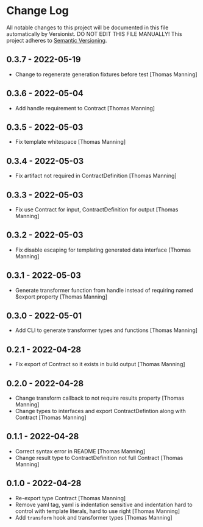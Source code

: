 # Change Log

All notable changes to this project will be documented in this file
automatically by Versionist. DO NOT EDIT THIS FILE MANUALLY!
This project adheres to [Semantic Versioning](http://semver.org/).

## 0.3.7 - 2022-05-19

* Change to regenerate generation fixtures before test [Thomas Manning]

## 0.3.6 - 2022-05-04

* Add handle requirement to Contract [Thomas Manning]

## 0.3.5 - 2022-05-03

* Fix template whitespace [Thomas Manning]

## 0.3.4 - 2022-05-03

* Fix artifact not required in ContractDefinition [Thomas Manning]

## 0.3.3 - 2022-05-03

* Fix use Contract for input, ContractDefinition for output [Thomas Manning]

## 0.3.2 - 2022-05-03

* Fix disable escaping for templating generated data interface [Thomas Manning]

## 0.3.1 - 2022-05-03

* Generate transformer function from handle instead of requiring named $export property [Thomas Manning]

## 0.3.0 - 2022-05-01

* Add CLI to generate transformer types and functions [Thomas Manning]

## 0.2.1 - 2022-04-28

* Fix export of Contract so it exists in build output [Thomas Manning]

## 0.2.0 - 2022-04-28

* Change transform callback to not require results property [Thomas Manning]
* Change types to interfaces and export ContractDefintion along with Contract [Thomas Manning]

## 0.1.1 - 2022-04-28

* Correct syntax error in README [Thomas Manning]
* Change result type to ContractDefinition not full Contract [Thomas Manning]

## 0.1.0 - 2022-04-28

* Re-export type Contract [Thomas Manning]
* Remove yaml tag, yaml is indentation sensitive and indentation hard to control with template literals, hard to use right [Thomas Manning]
* Add `transform` hook and transformer types [Thomas Manning]

